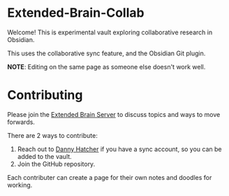 # Extended-Brain-Collab

Welcome! This is experimental vault exploring collaborative research in Obsidian.

This uses the collaborative sync feature, and the Obsidian Git plugin.

**NOTE**: Editing on the same page as someone else doesn't work well.

# Contributing

Please join the [Extended Brain Server](https://discord.gg/KqMVXkwSfx) to discuss topics and ways to move forwards.

There are 2 ways to contribute:
1. Reach out to [Danny Hatcher](https://twitter.com/DannyHatcher) if you have a sync account, so you can be added to the vault.
2. Join the GitHub repository.

Each contributer can create a page for their own notes and doodles for working.




